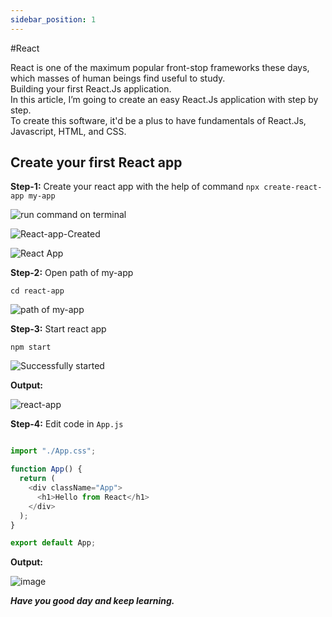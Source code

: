 ```yaml
---
sidebar_position: 1
---
```


#React

React is one of the maximum popular front-stop frameworks these days, which masses of human beings find useful to study. <br>
Building your first React.Js application.<br>
In this article, I’m going to create an easy React.Js application with step by step.<br>
To create this software, it'd be a plus to have fundamentals of React.Js, Javascript, HTML, and CSS.

## Create your first React app

**Step-1:** Create your react app with the help of command `npx create-react-app my-app`

![run command on terminal](https://user-images.githubusercontent.com/99037494/210757228-f9650f3f-e604-4619-8c5c-b277fc03fba8.png)

![React-app-Created](https://user-images.githubusercontent.com/99037494/210757404-1611e531-3021-4fa9-b7fa-9b6d09118923.png)

![React App](https://user-images.githubusercontent.com/99037494/210757778-bcd509d6-2bf7-4a7b-bd87-c80b5f09d1c4.png)

**Step-2:** Open path of my-app

`cd react-app`

![path of my-app](https://user-images.githubusercontent.com/99037494/210758109-77e651bb-e4cc-4391-ae02-3aa221fbd956.png)

**Step-3:** Start react app

`npm start`

![Successfully started ](https://user-images.githubusercontent.com/99037494/210758560-2c7d0d7c-1e65-48e5-8312-25e320aa278c.png)

**Output:**

![react-app](https://user-images.githubusercontent.com/99037494/210758714-f20b052d-eb22-47e3-88ed-95292a0a4e85.png)

**Step-4:** Edit code in `App.js`

```JavaScript []

import "./App.css";

function App() {
  return (
    <div className="App">
      <h1>Hello from React</h1>
    </div>
  );
}

export default App;
```

**Output:**

![image](https://user-images.githubusercontent.com/99037494/210759309-b47609d3-2083-4449-8c5e-55efe0d4c833.png)

_**Have you good day and keep learning.**_
